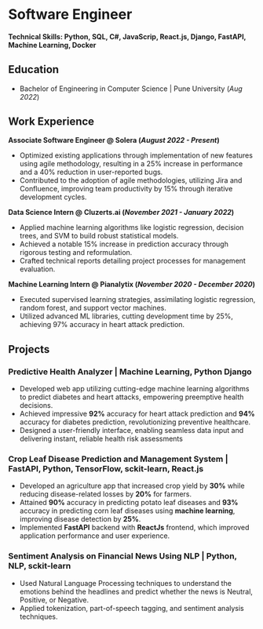 # Software Engineer

#### Technical Skills: Python, SQL, C#, JavaScrip, React.js, Django, FastAPI, Machine Learning, Docker

## Education
- Bachelor of Engineering in Computer Science | Pune University (_Aug 2022_)								       		

## Work Experience
**Associate Software Engineer @ Solera (_August 2022 - Present_)**
- Optimized existing applications through implementation of new features using agile methodology, resulting in a 25% increase in performance and a 40% reduction in user-reported bugs.
- Contributed to the adoption of agile methodologies, utilizing Jira and Confluence, improving team productivity by 15% through iterative development cycles.

**Data Science Intern @ Cluzerts.ai (_November 2021 - January 2022_)**
- Applied machine learning algorithms like logistic regression, decision trees, and SVM to build robust statistical models.
- Achieved a notable 15% increase in prediction accuracy through rigorous testing and reformulation.
- Crafted technical reports detailing project processes for management evaluation.

**Machine Learning Intern @ Pianalytix (_November 2020 - December 2020_)**
- Executed supervised learning strategies, assimilating logistic regression, random forest, and support vector machines.
- Utilized advanced ML libraries, cutting development time by 25%, achieving 97% accuracy in heart attack prediction.
  
## Projects
### Predictive Health Analyzer | Machine Learning, Python Django
- Developed web app utilizing cutting-edge machine learning algorithms to predict diabetes and heart attacks, empowering preemptive health decisions.
- Achieved impressive **92%** accuracy for heart attack prediction and **94%** accuracy for diabetes prediction, revolutionizing preventive healthcare.
- Designed a user-friendly interface, enabling seamless data input and delivering instant, reliable health risk assessments

### Crop Leaf Disease Prediction and Management System | FastAPI, Python, TensorFlow, sckit-learn, React.js
- Developed an agriculture app that increased crop yield by **30%** while reducing disease-related losses by **20%** for farmers.
- Attained **90%** accuracy in predicting potato leaf diseases and **93%** accuracy in predicting corn leaf diseases using **machine learning**, improving disease detection by **25%**.
- Implemented **FastAPI** backend with **ReactJs** frontend, which improved application performance and user experience.

### Sentiment Analysis on Financial News Using NLP | Python, NLP, sckit-learn
- Used Natural Language Processing techniques to understand the emotions behind the headlines and predict whether the news is Neutral, Positive, or Negative.
- Applied tokenization, part-of-speech tagging, and sentiment analysis techniques.
